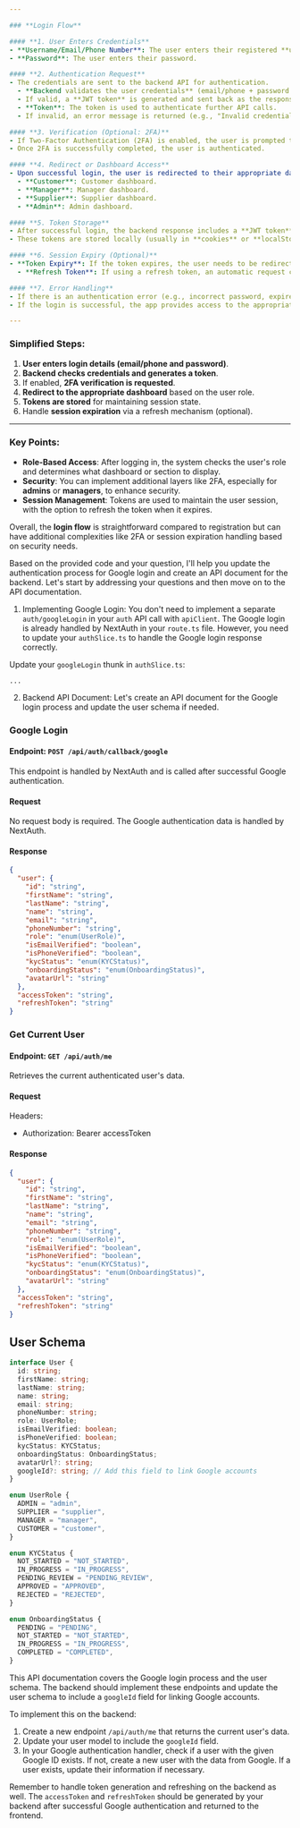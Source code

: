 ```yaml
---

### **Login Flow**

#### **1. User Enters Credentials**
- **Username/Email/Phone Number**: The user enters their registered **username**, **email**, or **phone number** (based on your app's configuration).
- **Password**: The user enters their password.

#### **2. Authentication Request**
- The credentials are sent to the backend API for authentication.
  - **Backend validates the user credentials** (email/phone + password combination).
  - If valid, a **JWT token** is generated and sent back as the response.
  - **Token**: The token is used to authenticate further API calls.
  - If invalid, an error message is returned (e.g., "Invalid credentials").

#### **3. Verification (Optional: 2FA)**
- If Two-Factor Authentication (2FA) is enabled, the user is prompted to enter a **verification code** sent to their **email** or **phone number**.
- Once 2FA is successfully completed, the user is authenticated.

#### **4. Redirect or Dashboard Access**
- Upon successful login, the user is redirected to their appropriate dashboard based on their **role**:
  - **Customer**: Customer dashboard.
  - **Manager**: Manager dashboard.
  - **Supplier**: Supplier dashboard.
  - **Admin**: Admin dashboard.

#### **5. Token Storage**
- After successful login, the backend response includes a **JWT token** and possibly a **refresh token**.
- These tokens are stored locally (usually in **cookies** or **localStorage**) for maintaining the session.

#### **6. Session Expiry (Optional)**
- **Token Expiry**: If the token expires, the user needs to be redirected to the login page.
  - **Refresh Token**: If using a refresh token, an automatic request can be made to refresh the session without requiring the user to log in again.

#### **7. Error Handling**
- If there is an authentication error (e.g., incorrect password, expired token, etc.), the user will be notified and prompted to retry.
- If the login is successful, the app provides access to the appropriate resources.

---
```


### **Simplified Steps:**

1. **User enters login details (email/phone and password)**.
2. **Backend checks credentials and generates a token**.
3. If enabled, **2FA verification is requested**.
4. **Redirect to the appropriate dashboard** based on the user role.
5. **Tokens are stored** for maintaining session state.
6. Handle **session expiration** via a refresh mechanism (optional).

---

### **Key Points:**
- **Role-Based Access**: After logging in, the system checks the user's role and determines what dashboard or section to display.
- **Security**: You can implement additional layers like 2FA, especially for **admins** or **managers**, to enhance security.
- **Session Management**: Tokens are used to maintain the user session, with the option to refresh the token when it expires.

Overall, the **login flow** is straightforward compared to registration but can have additional complexities like 2FA or session expiration handling based on security needs.

Based on the provided code and your question, I'll help you update the authentication process for Google login and create an API document for the backend. Let's start by addressing your questions and then move on to the API documentation.

1. Implementing Google Login:
You don't need to implement a separate `auth/googleLogin` in your `auth` API call with `apiClient`. The Google login is already handled by NextAuth in your `route.ts` file. However, you need to update your `authSlice.ts` to handle the Google login response correctly.


Update your `googleLogin` thunk in `authSlice.ts`:

```typescriptreact project="SlateChain"
...
```

2. Backend API Document:
Let's create an API document for the Google login process and update the user schema if needed.


### Google Login

#### Endpoint: `POST /api/auth/callback/google`

This endpoint is handled by NextAuth and is called after successful Google authentication.

#### Request
No request body is required. The Google authentication data is handled by NextAuth.

#### Response
```json
{
  "user": {
    "id": "string",
    "firstName": "string",
    "lastName": "string",
    "name": "string",
    "email": "string",
    "phoneNumber": "string",
    "role": "enum(UserRole)",
    "isEmailVerified": "boolean",
    "isPhoneVerified": "boolean",
    "kycStatus": "enum(KYCStatus)",
    "onboardingStatus": "enum(OnboardingStatus)",
    "avatarUrl": "string"
  },
  "accessToken": "string",
  "refreshToken": "string"
}
```

### Get Current User

#### Endpoint: `GET /api/auth/me`

Retrieves the current authenticated user's data.

#### Request

Headers:

- Authorization: Bearer accessToken


#### Response

```json
{
  "user": {
    "id": "string",
    "firstName": "string",
    "lastName": "string",
    "name": "string",
    "email": "string",
    "phoneNumber": "string",
    "role": "enum(UserRole)",
    "isEmailVerified": "boolean",
    "isPhoneVerified": "boolean",
    "kycStatus": "enum(KYCStatus)",
    "onboardingStatus": "enum(OnboardingStatus)",
    "avatarUrl": "string"
  },
  "accessToken": "string",
  "refreshToken": "string"
}
```

## User Schema

```typescript
interface User {
  id: string;
  firstName: string;
  lastName: string;
  name: string;
  email: string;
  phoneNumber: string;
  role: UserRole;
  isEmailVerified: boolean;
  isPhoneVerified: boolean;
  kycStatus: KYCStatus;
  onboardingStatus: OnboardingStatus;
  avatarUrl?: string;
  googleId?: string; // Add this field to link Google accounts
}

enum UserRole {
  ADMIN = "admin",
  SUPPLIER = "supplier",
  MANAGER = "manager",
  CUSTOMER = "customer",
}

enum KYCStatus {
  NOT_STARTED = "NOT_STARTED",
  IN_PROGRESS = "IN_PROGRESS",
  PENDING_REVIEW = "PENDING_REVIEW",
  APPROVED = "APPROVED",
  REJECTED = "REJECTED",
}

enum OnboardingStatus {
  PENDING = "PENDING",
  NOT_STARTED = "NOT_STARTED",
  IN_PROGRESS = "IN_PROGRESS",
  COMPLETED = "COMPLETED",
}
```



This API documentation covers the Google login process and the user schema. The backend should implement these endpoints and update the user schema to include a `googleId` field for linking Google accounts.

To implement this on the backend:

1. Create a new endpoint `/api/auth/me` that returns the current user's data.
2. Update your user model to include the `googleId` field.
3. In your Google authentication handler, check if a user with the given Google ID exists. If not, create a new user with the data from Google. If a user exists, update their information if necessary.

Remember to handle token generation and refreshing on the backend as well. The `accessToken` and `refreshToken` should be generated by your backend after successful Google authentication and returned to the frontend.
